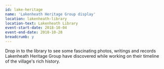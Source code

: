 ```yaml
---
id: lake-heritage
name: 'Lakenheath Heritage Group display'
location: lakenheath-library
location-text: Lakenheath Library
event-start-date: 2018-10-04
event-end-date: 2018-10-28
breadcrumb: y
---
```


Drop in to the library to see some fascinating photos, writings and records Lakenheath Heritage Group have discovered while working on their timeline of the village's rich history.
